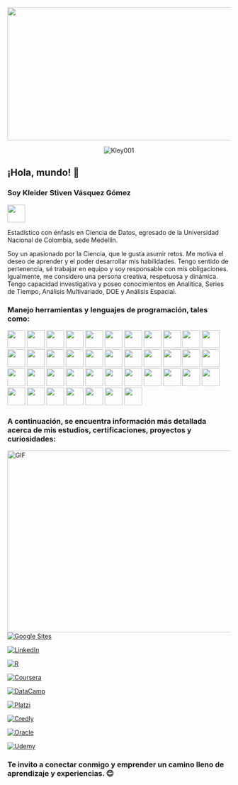 <img align="center" src = "https://statistics.mandela.ac.za/statistics/media/Store/images/Home2022/1170x300-Pixles2.jpg" width="1000" height="300" />

<p align="center"> <img src="https://komarev.com/ghpvc/?username=Kley001&style=plastic&color=blueviolet" alt="Kley001" /> </p>

## ¡Hola, mundo! 👋

<h3 align = "left"> Soy Kleider Stiven Vásquez Gómez </h3> <img height="40" src="https://logodownload.org/wp-content/uploads/2023/05/bandeira-colombia-flag.png"></code>

Estadístico con énfasis en Ciencia de Datos, egresado de la Universidad Nacional de Colombia, sede Medellín.

Soy un apasionado por la Ciencia, que le gusta asumir retos. Me motiva el deseo de aprender y el poder desarrollar mis habilidades. Tengo sentido de pertenencia, sé trabajar en equipo y soy responsable con mis obligaciones. Igualmente, me considero una persona creativa, respetuosa y dinámica. Tengo capacidad investigativa y poseo conocimientos en Analítica, Series de Tiempo, Análisis Multivariado, DOE y Análisis Espacial.

<h3 align = "left"> Manejo herramientas y lenguajes de programación, tales como: </h3>

<code><img height="40" src="https://www.drugis.org/images/r-packages/rlogo.png"></code>
<code><img height="40" src="https://www.pngitem.com/pimgs/m/234-2349830_r-studio-icon-png-transparent-png.png"></code>
<code><img height="40" src="https://cdn.inflearn.com/wp-content/uploads/rshiny1.jpg"></code>
<code><img height="40" src="https://pkgs.rstudio.com/rmarkdown/reference/figures/logo.png"></code>
<code><img height="40" src="https://i.stack.imgur.com/AarYf.png"></code>
<code><img height="40" src="https://cdn.icon-icons.com/icons2/2699/PNG/512/sas_logo_icon_170762.png"></code>
<code><img height="40" src="https://w7.pngwing.com/pngs/105/17/png-transparent-microsoft-azure-sql-database-microsoft-sql-server-cloud-computing-blue-text-logo.png"></code>
<code><img height="40" src="https://cdn.icon-icons.com/icons2/2699/PNG/512/mysql_horizontal_logo_icon_170929.png"></code>
<code><img height="40" src="https://static.vecteezy.com/system/resources/previews/022/100/658/non_2x/microsoft-excel-logo-transparent-free-png.png"></code>
<code><img height="40" src="https://b.thumbs.redditmedia.com/SjwZrcU0ECBPeeThegQDWVqTRPd_JQPJ-AKO2MAk7Us.png"></code>
<code><img height="40" src="https://1000marcas.net/wp-content/uploads/2020/11/Python-logo.jpg"></code>
<code><img height="40" src="https://1000logos.net/wp-content/uploads/2022/08/Microsoft-Power-BI-Logo-2016.png"></code>
<code><img height="40" src="https://www.studiocappello.it/cms2018/wp-content/uploads/2022/12/Fe2aJegXEAIwDBt.webp"></code>
<code><img height="40" src="https://www.mdmarketingdigital.com/blog/wp-content/uploads/2019/06/Data-Studio-Stats-1200x700.png"></code>
<code><img height="40" src="https://ta-relay-public-files-prod.s3.us-east-2.amazonaws.com/icp/product_images/6cef13333451c8d2dfcf0e4aee4029c5.png"></code>
<code><img height="40" src="https://www.mathworks.com/help/examples/matlab/win64/MatlabLogoExample_08.png"></code>
<code><img height="40" src="https://www.wolfram.com/events/mathematica-sessions-university-of-southampton-2018/img/spikey.png"></code>
<code><img height="40" src="https://companieslogo.com/img/orig/ORCL-d5a587ae.png?t=1633210264"></code>
<code><img height="40" src="https://cdn-icons-png.flaticon.com/256/226/226777.png"></code>
<code><img height="40" src="https://1.bp.blogspot.com/-awe_n8GzWuc/WAUAARQ2aiI/AAAAAAAADAA/3Q5xv3tCz00W_KoS-BiJgoNIMiLOt7L6QCLcB/s1600/popplet_logo-150x150.png"></code>
<code><img height="40" src="https://www.g-talent.net/cdn/shop/articles/que-es-typescript-1658755532025_47a3ff42-50f3-4968-a9ed-6cca8e24185a.jpg?v=1675279891"></code>
<code><img height="40" src="https://seeklogo.com/images/A/azure-machine-learning-service-logo-445C459FD8-seeklogo.com.png"></code>
<code><img height="40" src="https://cdn-icons-png.flaticon.com/512/25/25231.png"></code>
<code><img height="40" src="https://1000marcas.net/wp-content/uploads/2020/01/Canva-logo.png"></code>
<code><img height="40" src="https://www.coriaweb.hosting/wp-content/uploads/2017/06/hootsuitehorizontalblack_3x2.jpg"></code>
<code><img height="40" src="https://cdn.analyticsvidhya.com/wp-content/uploads/2018/02/pytorch-logo-flat-300x210.png"></code>
<code><img height="40" src="https://www.metaltoad.com/sites/default/files/styles/large_personal_photo_870x500_/public/2020-05/aws-logo-blog-header.png?itok=t4o3meiH"></code>
<code><img height="40" src="https://upload.wikimedia.org/wikipedia/commons/thumb/2/20/WordPress_logo.svg/2560px-WordPress_logo.svg.png"></code>
<code><img height="40" src="https://w7.pngwing.com/pngs/390/229/png-transparent-logo-html5-brand-design-text-logo-number.png"></code>
<code><img height="40" src="https://upload.wikimedia.org/wikipedia/commons/8/85/Scala_logo.png"></code>
<code><img height="40" src="https://neilpatel.com/wp-content/uploads/2017/08/googleanalytics.png"></code>
<code><img height="40" src="https://diocesanos.es/blogs/equipotic/wp-content/uploads/sites/2/2015/01/i.png"></code>
<code><img height="40" src="https://licendi.com/media/wysiwyg/Power_Automate_de_Microsoft_365.png"></code>
<code><img height="40" src="https://www.kommo.com/static/images/pages/integrations/logo/zapier.png"></code>
<code><img height="40" src="https://upload.wikimedia.org/wikipedia/commons/thumb/6/64/SketchUp_logo.svg/2560px-SketchUp_logo.svg.png"></code>
<code><img height="40" src="https://www.vectorlogo.zone/logos/atlassian_jira/atlassian_jira-ar21.png"></code>
<code><img height="40" src="https://e7.pngegg.com/pngimages/559/629/png-clipart-logo-sap-erp-sap-se-enterprise-resource-planning-organization-erp-icon-blue-text.png"></code>
<code><img height="40" src="https://encrypted-tbn0.gstatic.com/images?q=tbn:ANd9GcSE4xo2cq28cbiSLVJW42FZ5sQ5IZ7nOBGb0g&usqp=CAU"></code>
<code><img height="40" src="https://createdevelopmentnote.com/wp-content/uploads/2022/09/sourcetree_log.png"></code>
<code><img height="40" src="https://programacion.net/files/new/new_02243_.png"></code>

<h3 align = "left"> A continuación, se encuentra información más detallada acerca de mis estudios, certificaciones, proyectos y curiosidades: </h3>

  <img align="right" alt="GIF" src="https://media1.giphy.com/media/v1.Y2lkPTc5MGI3NjExaHo0dGh2NjB2NzU4Ym43cWJqOWdqNmU0Zmw0ODJocDBtdGxpaXN3NSZlcD12MV9pbnRlcm5hbF9naWZfYnlfaWQmY3Q9Zw/qgQUggAC3Pfv687qPC/giphy.gif" width="720" height="410" />

<p align = "left">
    <a href="https://sites.google.com/view/kleidervasquez/" target+"_blank" ><img alt="Google Sites" src="https://img.shields.io/static/v1?style=for-the-badge&message=Sites&color=black&logo=Google&logoColor=F&label=">
  </a>  
</p>  

<p align = "left">
  <a href="https://www.linkedin.com/in/kleider-vasquez" target+"_blank" ><img alt="LinkedIn" src="https://img.shields.io/static/v1?style=for-the-badge&message=LinkedIn&color=blue&logo=LinkedIn&logoColor=F&label=">
  </a>
</p>  

<p align = "left">
    <a href="https://rpubs.com/Kleider_V" target+"_blank" ><img alt="R" src="https://img.shields.io/static/v1?style=for-the-badge&message=RPubs&color=black&logo=R&logoColor=blue&label=">
  </a>  
</p>  

<p align = "left">
    <a href="https://www.coursera.org/user/284c855ee650e9bf14fff03791372bb6" target+"_blank" ><img alt="Coursera" src="https://img.shields.io/static/v1?style=for-the-badge&message=Coursera&color=darkblue&logo=Coursera&logoColor=F&label=">
  </a>  
</p>  

<p align = "left">
    <a href="https://www.datacamp.com/portfolio/Kleider" target+"_blank" ><img alt="DataCamp" src="https://img.shields.io/static/v1?style=for-the-badge&message=DataCamp&color=black&logo=DataCamp&logoColor=green&label=">
  </a>  
</p>  

<p align = "left">
    <a href="https://platzi.com/p/Kleider/" target+"_blank" ><img alt="Platzi" src="https://img.shields.io/static/v1?style=for-the-badge&message=Platzi&color=darkblue&logo=Platzi&logoColor=F&label=">
  </a>  
</p>  

<p align = "left">
    <a href="https://www.credly.com/users/kleider-stiven-vasquez-gomez/badges" target+"_blank" ><img alt="Credly" src="https://img.shields.io/static/v1?style=for-the-badge&message=Credly&color=black&logo=Credly&logoColor=orange&label=">
  </a>  
</p>  

<p align = "left">
    <a href="https://catalog-education.oracle.com/pls/certview/sharebadge?id=E26042D7EEFB82EAB884C87E640EEF7A4534D2D5FCD68D65945636FAC89B30CB" target+"_blank" ><img alt="Oracle" src="https://img.shields.io/static/v1?style=for-the-badge&message=Oracle&color=orange&logo=Oracle&logoColor=F&label=">
  </a>  
</p> 

<p align = "left">
    <a href="https://www.udemy.com/certificate/UC-aec79113-de9b-419c-9e32-54669a2410c8/" target+"_blank" ><img alt="Udemy" src="https://img.shields.io/static/v1?style=for-the-badge&message=Udemy&color=black&logo=Udemy&logoColor=F&label=">
  </a>  
</p>  

<h3 align = "left"> Te invito a conectar conmigo y emprender un camino lleno de aprendizaje y experiencias. 😊 </h3>
